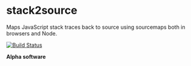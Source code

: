 # stack2source

Maps JavaScript stack traces back to source using sourcemaps both in browsers and Node.

[![Build Status](https://travis-ci.org/sebastianseilund/stack2source.svg?branch=master)](https://travis-ci.org/sebastianseilund/stack2source)

**Alpha software**
